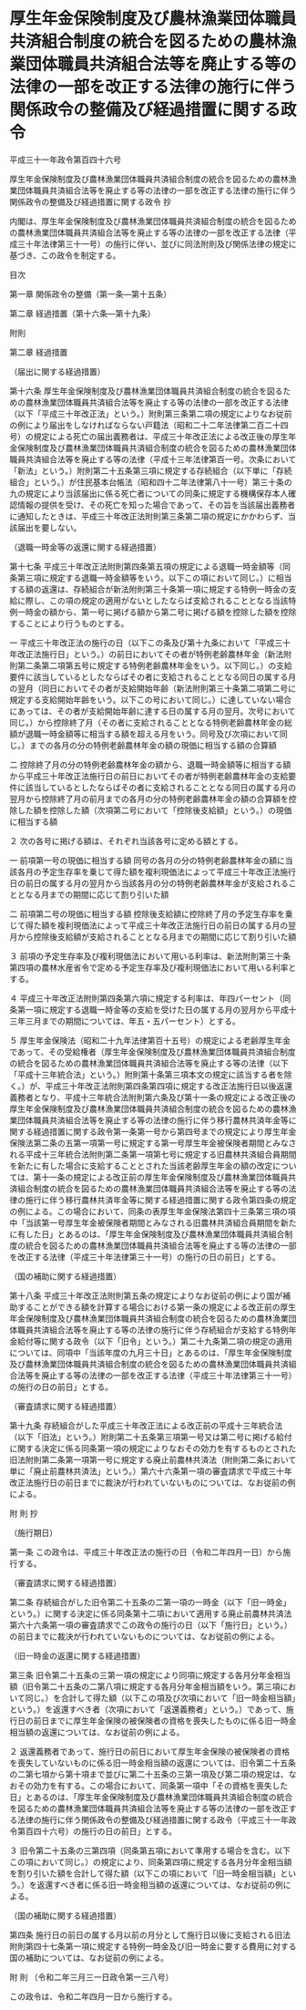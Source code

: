 # 厚生年金保険制度及び農林漁業団体職員共済組合制度の統合を図るための農林漁業団体職員共済組合法等を廃止する等の法律の一部を改正する法律の施行に伴う関係政令の整備及び経過措置に関する政令

平成三十一年政令第百四十六号

厚生年金保険制度及び農林漁業団体職員共済組合制度の統合を図るための農林漁業団体職員共済組合法等を廃止する等の法律の一部を改正する法律の施行に伴う関係政令の整備及び経過措置に関する政令 抄

内閣は、厚生年金保険制度及び農林漁業団体職員共済組合制度の統合を図るための農林漁業団体職員共済組合法等を廃止する等の法律の一部を改正する法律（平成三十年法律第三十一号）の施行に伴い、並びに同法附則及び関係法律の規定に基づき、この政令を制定する。

目次

第一章 関係政令の整備（第一条―第十五条）

第二章 経過措置（第十六条―第十九条）

附則

第二章 経過措置

（届出に関する経過措置）

第十六条 厚生年金保険制度及び農林漁業団体職員共済組合制度の統合を図るための農林漁業団体職員共済組合法等を廃止する等の法律の一部を改正する法律（以下「平成三十年改正法」という。）附則第三条第二項の規定によりなお従前の例により届出をしなければならない戸籍法（昭和二十二年法律第二百二十四号）の規定による死亡の届出義務者は、平成三十年改正法による改正後の厚生年金保険制度及び農林漁業団体職員共済組合制度の統合を図るための農林漁業団体職員共済組合法等を廃止する等の法律（平成十三年法律第百一号。次条において「新法」という。）附則第二十五条第三項に規定する存続組合（以下単に「存続組合」という。）が住民基本台帳法（昭和四十二年法律第八十一号）第三十条の九の規定により当該届出に係る死亡者についての同条に規定する機構保存本人確認情報の提供を受け、その死亡を知った場合であって、その旨を当該届出義務者に通知したときは、平成三十年改正法附則第三条第二項の規定にかかわらず、当該届出を要しない。

（退職一時金等の返還に関する経過措置）

第十七条 平成三十年改正法附則第四条第五項の規定による退職一時金額等（同条第三項に規定する退職一時金額等をいう。以下この項において同じ。）に相当する額の返還は、存続組合が新法附則第三十条第一項に規定する特例一時金の支給に際し、この項の規定の適用がないとしたならば支給されることとなる当該特例一時金の額から、第一号に掲げる額から第二号に掲げる額を控除した額を控除することにより行うものとする。

一 平成三十年改正法の施行の日（以下この条及び第十九条において「平成三十年改正法施行日」という。）の前日においてその者が特例老齢農林年金（新法附則第二条第二項第五号に規定する特例老齢農林年金をいう。以下同じ。）の支給要件に該当しているとしたならばその者に支給されることとなる同日の属する月の翌月（同日においてその者が支給開始年齢（新法附則第三十条第二項第二号に規定する支給開始年齢をいう。以下この号において同じ。）に達していない場合にあっては、その者が支給開始年齢に達する日の属する月の翌月。次号において同じ。）から控除終了月（その者に支給されることとなる特例老齢農林年金の総額が退職一時金額等に相当する額を超える月をいう。同号及び次項において同じ。）までの各月の分の特例老齢農林年金の額の現価に相当する額の合算額

二 控除終了月の分の特例老齢農林年金の額から、退職一時金額等に相当する額から平成三十年改正法施行日の前日においてその者が特例老齢農林年金の支給要件に該当しているとしたならばその者に支給されることとなる同日の属する月の翌月から控除終了月の前月までの各月の分の特例老齢農林年金の額の合算額を控除した額を控除した額（次項第二号において「控除後支給額」という。）の現価に相当する額

２ 次の各号に掲げる額は、それぞれ当該各号に定める額とする。

一 前項第一号の現価に相当する額 同号の各月の分の特例老齢農林年金の額に当該各月の予定生存率を乗じて得た額を複利現価法によって平成三十年改正法施行日の前日の属する月の翌月から当該各月の分の特例老齢農林年金が支給されることとなる月までの期間に応じて割り引いた額

二 前項第二号の現価に相当する額 控除後支給額に控除終了月の予定生存率を乗じて得た額を複利現価法によって平成三十年改正法施行日の前日の属する月の翌月から控除後支給額が支給されることとなる月までの期間に応じて割り引いた額

３ 前項の予定生存率及び複利現価法において用いる利率は、新法附則第三十条第四項の農林水産省令で定める予定生存率及び複利現価法において用いる利率とする。

４ 平成三十年改正法附則第四条第六項に規定する利率は、年四パーセント（同条第一項に規定する退職一時金等の支給を受けた日の属する月の翌月から平成十三年三月までの期間については、年五・五パーセント）とする。

５ 厚生年金保険法（昭和二十九年法律第百十五号）の規定による老齢厚生年金であって、その受給権者（厚生年金保険制度及び農林漁業団体職員共済組合制度の統合を図るための農林漁業団体職員共済組合法等を廃止する等の法律（以下「平成十三年統合法」という。）附則第十条第三項本文の規定に該当する者を除く。）が、平成三十年改正法附則第四条第四項に規定する改正法施行日以後返還義務者となり、平成十三年統合法附則第六条及び第十一条の規定による改正後の厚生年金保険制度及び農林漁業団体職員共済組合制度の統合を図るための農林漁業団体職員共済組合法等を廃止する等の法律の施行に伴う移行農林共済年金等に関する経過措置に関する政令第一条第一号から第四号までの規定により厚生年金保険法第二条の五第一項第一号に規定する第一号厚生年金被保険者期間とみなされる平成十三年統合法附則第二条第一項第七号に規定する旧農林共済組合員期間を新たに有した場合に支給することとされた当該老齢厚生年金の額の改定については、第十一条の規定による改正前の厚生年金保険制度及び農林漁業団体職員共済組合制度の統合を図るための農林漁業団体職員共済組合法等を廃止する等の法律の施行に伴う移行農林共済年金等に関する経過措置に関する政令第四条の規定の例による。この場合において、同条の表厚生年金保険法第四十三条第三項の項中「当該第一号厚生年金被保険者期間とみなされる旧農林共済組合員期間を新たに有した日」とあるのは、「厚生年金保険制度及び農林漁業団体職員共済組合制度の統合を図るための農林漁業団体職員共済組合法等を廃止する等の法律の一部を改正する法律（平成三十年法律第三十一号）の施行の日の前日」とする。

（国の補助に関する経過措置）

第十八条 平成三十年改正法附則第五条の規定によりなお従前の例により国が補助することができる額を計算する場合における第一条の規定による改正前の厚生年金保険制度及び農林漁業団体職員共済組合制度の統合を図るための農林漁業団体職員共済組合法等を廃止する等の法律の施行に伴う存続組合が支給する特例年金給付等に関する政令（以下「旧令」という。）第二十九条第二項の規定の適用については、同項中「当該年度の九月三十日」とあるのは、「厚生年金保険制度及び農林漁業団体職員共済組合制度の統合を図るための農林漁業団体職員共済組合法等を廃止する等の法律の一部を改正する法律（平成三十年法律第三十一号）の施行の日の前日」とする。

（審査請求に関する経過措置）

第十九条 存続組合がした平成三十年改正法による改正前の平成十三年統合法（以下「旧法」という。）附則第二十五条第三項第一号又は第二号に掲げる給付に関する決定に係る同条第一項の規定によりなおその効力を有するものとされた旧法附則第二条第一項第一号に規定する廃止前農林共済法（附則第二条において単に「廃止前農林共済法」という。）第六十六条第一項の審査請求で平成三十年改正法施行日の前日までに裁決が行われていないものについては、なお従前の例による。

附 則 抄

（施行期日）

第一条 この政令は、平成三十年改正法の施行の日（令和二年四月一日）から施行する。

（審査請求に関する経過措置）

第二条 存続組合がした旧令第二十五条の二第一項の一時金（以下「旧一時金」という。）に関する決定に係る同条第十二項において適用する廃止前農林共済法第六十六条第一項の審査請求でこの政令の施行の日（以下「施行日」という。）の前日までに裁決が行われていないものについては、なお従前の例による。

（旧一時金の返還に関する経過措置）

第三条 旧令第二十五条の三第一項の規定により同項に規定する各月分年金相当額（旧令第二十五条の二第八項に規定する各月分年金相当額をいう。第三項において同じ。）を合計して得た額（以下この項及び次項において「旧一時金相当額」という。）を返還すべき者（次項において「返還義務者」という。）であって、施行日の前日までに厚生年金保険の被保険者の資格を喪失したものに係る旧一時金相当額の返還については、なお従前の例による。

２ 返還義務者であって、施行日の前日において厚生年金保険の被保険者の資格を喪失していないものに係る旧一時金相当額の返還については、旧令第二十五条の二第七項から第十項まで並びに第二十五条の三第一項及び第二項の規定は、なおその効力を有する。この場合において、同条第一項中「その資格を喪失した日」とあるのは、「厚生年金保険制度及び農林漁業団体職員共済組合制度の統合を図るための農林漁業団体職員共済組合法等を廃止する等の法律の一部を改正する法律の施行に伴う関係政令の整備及び経過措置に関する政令（平成三十一年政令第百四十六号）の施行の日の前日」とする。

３ 旧令第二十五条の三第四項（同条第五項において準用する場合を含む。以下この項において同じ。）の規定により、同条第四項に規定する各月分年金相当額を割り引いた額を合計して得た額（以下この項において「旧一時金相当額」という。）を返還すべき者に係る旧一時金相当額の返還については、なお従前の例による。

（国の補助に関する経過措置）

第四条 施行日の前日の属する月以前の月分として施行日以後に支給される旧法附則第四十七条第一項に規定する特例一時金及び旧一時金に要する費用に対する国の補助については、なお従前の例による。

附 則 （令和二年三月三一日政令第一三八号）

この政令は、令和二年四月一日から施行する。
